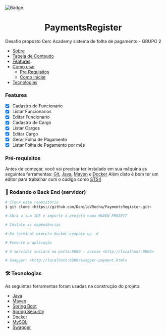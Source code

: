 
![Badge](https://img.shields.io/badge/CERC-PaymentsRegister-%237159c1?style=for-the-badge&logo=ghost) 

<h1 align="center">PaymentsRegister</h1> 

<p align="center">Desafio proposto Cerc Academy sistema de folha de pagamento - GRUPO 2 </p>

   * [Sobre](#Sobre)
   * [Tabela de Conteudo](#tabela-de-conteudo)
   * [Features](#features)
   * [Como usar](#como-usar)
      * [Pre Requisitos](#pre-requisitos)
      * [Como Iniciar](#rodando-o-back-end-servidor)
   * [Tecnologias](#tecnologias)


### Features

- [x] Cadastro de Funcionario
- [x] Listar Funcionarios
- [x] Editar Funcionario
- [x] Cadastro de Cargo
- [x] Listar Cargos
- [x] Editar Cargo
- [x] Gerar Folha de Pagamento
- [x] Listar Folha de Pagamento por mês

### Pré-requisitos

Antes de começar, você vai precisar ter instalado em sua máquina as seguintes ferramentas:
[Git](https://git-scm.com), [Java](https://www.java.com/pt-BR/), [Maven](https://maven.apache.org/download.cgi) e [Docker](https://www.docker.com) 
Além disto é bom ter um editor para trabalhar com o código como [STS4](https://spring.io/tools)

### 🎲 Rodando o Back End (servidor)

```bash
# Clone este repositório
$ git clone <https://github.com/DaniloVRocha/PaymentsRegister.git>

# Abra a sua IDE e importe o projeto como MAVEN PROJECT

# Instale as dependências

# No terminal execute docker-compose up -d

# Execute a aplicação 

# O servidor inciará na porta:8080 - acesse <http://localhost:8080>

# Swagger: <http://localhost:8080/swagger-payment.html>
```

### 🛠 Tecnologias

As seguintes ferramentas foram usadas na construção do projeto:

- [Java](https://www.java.com/pt-BR/)
- [Maven](https://maven.apache.org/download.cgi)
- [Spring Boot](https://spring.io/projects/spring-boot)
- [Spring Security](https://spring.io/projects/spring-security)
- [Docker](https://www.docker.com)
- [MySQL](https://www.mysql.com/)
- [Swagger](https://swagger.io/)
